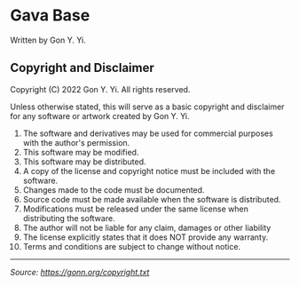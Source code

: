 # Gava Base

Written by Gon Y. Yi.


## Copyright and Disclaimer

Copyright (C) 2022 Gon Y. Yi. All rights reserved.

Unless otherwise stated, this will serve as a basic
copyright and disclaimer for any software or artwork
created by Gon Y. Yi.

1.  The software and derivatives may be used for
    commercial purposes with the author's permission.
2.  This software may be modified.
3.  This software may be distributed.
4.  A copy of the license and copyright notice must be
    included with the software.
5.  Changes made to the code must be documented.
6.  Source code must be made available when the
    software is distributed.
7.  Modifications must be released under the same
    license when distributing the software.
8.  The author will not be liable for any claim,
    damages or other liability
9.  The license explicitly states that it does NOT
    provide any warranty.
10. Terms and conditions are subject to change without
    notice.


---

_Source: <https://gonn.org/copyright.txt>_

